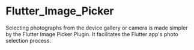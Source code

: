 # Flutter_Image_Picker
Selecting photographs from the device gallery or camera is made simpler by the Flutter Image Picker Plugin. It facilitates the Flutter app's photo selection process.

